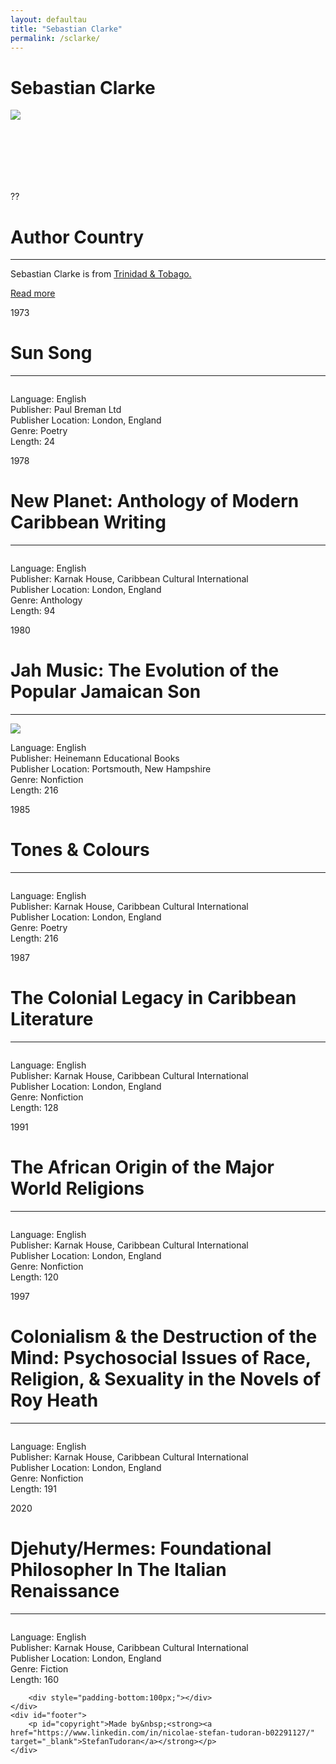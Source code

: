 ```yaml
---
layout: defaultau
title: "Sebastian Clarke"
permalink: /sclarke/
---
```

<!-- partial:index.partial.html -->
<div class="content">
    <h1>Sebastian Clarke</h1>
    <div class="quote">
        <div><img src="https://www.bcpires.com/rw_common/plugins/stacks/armadillo/media/sala34web.jpg" class="logo"></div>
    </div>
    <div class="timeline">
        <div style="padding-bottom:100px;"></div>
        <div class="block">
            <div class="date right"><p class="right"> ?? </p></div>
            <div class="dot"></div>
            <div class="left first">
            <div class="author_country">
                <h1>Author Country</h1><hr>
          <div class="aclocation">  <p>Sebastian Clarke is from <a href="http://localhost:4000/3">Trinidad & Tobago.</a></p> </div>
              <div class="acreadmore">  <a href="https://en.wikipedia.org/wiki/Amon_Saba_Saakana" target="_blank">Read more</a> </div>
            </div>
            </div>
        </div>
        <div class="block">
            <div class="date left"><p class="left">1973</p></div>
            <div class="dot"></div>
            <div class="right">
                <h1>Sun Song</h1><hr>
                <p><img src=""></p>
                <p>
                Language: English<br>
                Publisher: Paul Breman Ltd<br>
                Publisher Location: London, England<br>
                Genre: Poetry<br>
                Length: 24<br>
                </p>
            </div>
        </div>
        <div class="block">
            <div class="date right"><p class="right">1978</p></div>
            <div class="dot"></div>
            <div class="left">
                <h1>New Planet: Anthology of Modern Caribbean Writing</h1><hr>
                <p><img src=""></p>
                <p>
                Language: English<br>
                Publisher: Karnak House, Caribbean Cultural International<br>
                Publisher Location: London, England<br>
                Genre: Anthology<br>
                Length: 94<br>
                </p>
            </div>
        </div>
        <div class="block">
            <div class="date left"><p class="left hide">1980</p></div>
            <div class="dot"></div>
            <div class="right">
                <h1>Jah Music: The Evolution of the Popular Jamaican Son</h1><hr>
                <p><img src="https://soundsoftheuniverse.com/img/QzZlR0xxN1ZvRFlzTnRIbW1ySDlUdz09/the-evolution-of-the-popular-jamaican-song-1983-by-sebastian-clarke-jah-music.jpg"></p>
                <p>Language: English<br>
                Publisher: Heinemann Educational Books<br>
                Publisher Location: Portsmouth, New Hampshire <br>
                Genre: Nonfiction<br>
                Length: 216<br></p>
            </div>
        </div><div class="block">
            <div class="date right"><p class="right hide">1985</p></div>
            <div class="dot"></div>
            <div class="left">
                <h1>Tones & Colours</h1><hr>
                <p><img src=""></p>
                <p>Language: English<br>
                Publisher: Karnak House, Caribbean Cultural International<br>
                Publisher Location: London, England<br>
                Genre: Poetry<br>
                Length: 216<br></p>
            </div>
        </div>
        <div class="block">
            <div class="date left"><p class="left hide">1987</p></div>
            <div class="dot"></div>
            <div class="right">
                <h1>The Colonial Legacy in Caribbean Literature</h1><hr>
                <p><img src=""></p>
                <p>Language: English<br>
                Publisher: Karnak House, Caribbean Cultural International<br>
                Publisher Location: London, England<br>
                Genre: Nonfiction<br>
                Length: 128<br></p>
            </div>
        </div>
        <div class="block">
            <div class="date right"><p class="right hide">1991</p></div>
            <div class="dot"></div>
            <div class="left">
                <h1>The African Origin of the Major World Religions</h1><hr>
                <p><img src=""></p>
                <p>Language: English<br>
                Publisher: Karnak House, Caribbean Cultural International<br>
                Publisher Location: London, England<br>
                Genre: Nonfiction<br>
                Length: 120<br></p>
            </div>
        </div>
		<div class="block">
            <div class="date left"><p class="left hide">1997</p></div>
            <div class="dot"></div>
            <div class="right">
                <h1>Colonialism & the Destruction of the Mind: Psychosocial Issues of Race, Religion, & Sexuality in the Novels of Roy Heath </h1><hr>
                <p><img src=""></p>
                <p>Language: English<br>
                Publisher: Karnak House, Caribbean Cultural International<br>
                Publisher Location: London, England<br>
                Genre: Nonfiction<br>
                Length: 191</p>
            </div>
        </div>
        <div class="block">
            <div class="date right"><p class="right hide">2020</p></div>
            <div class="dot"></div>
            <div class="left">
                <h1>Djehuty/Hermes: Foundational Philosopher In The Italian Renaissance</h1><hr>
                <p><img src=""></p>
                <p>Language: English<br>
                Publisher: Karnak House, Caribbean Cultural International<br>
                Publisher Location: London, England<br>
                Genre: Fiction<br>
                Length: 160<br></p>
            </div>
        </div>

        <div style="padding-bottom:100px;"></div>
    </div>
    <div id="footer">
        <p id="copyright">Made by&nbsp;<strong><a href="https://www.linkedin.com/in/nicolae-stefan-tudoran-b02291127/" target="_blank">StefanTudoran</a></strong></p>
    </div>
</div>
<!-- partial -->
  <script src='https://cdnjs.cloudflare.com/ajax/libs/jquery/3.1.1/jquery.min.js'></script><script  src="assets/js/authorscript.js"></script>
